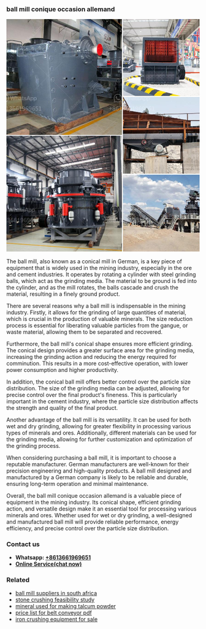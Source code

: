 <h3>ball mill conique occasion allemand</h3><img src='1708499190.jpg' alt=''><p>The ball mill, also known as a conical mill in German, is a key piece of equipment that is widely used in the mining industry, especially in the ore and cement industries. It operates by rotating a cylinder with steel grinding balls, which act as the grinding media. The material to be ground is fed into the cylinder, and as the mill rotates, the balls cascade and crush the material, resulting in a finely ground product.</p><p>There are several reasons why a ball mill is indispensable in the mining industry. Firstly, it allows for the grinding of large quantities of material, which is crucial in the production of valuable minerals. The size reduction process is essential for liberating valuable particles from the gangue, or waste material, allowing them to be separated and recovered.</p><p>Furthermore, the ball mill's conical shape ensures more efficient grinding. The conical design provides a greater surface area for the grinding media, increasing the grinding action and reducing the energy required for comminution. This results in a more cost-effective operation, with lower power consumption and higher productivity.</p><p>In addition, the conical ball mill offers better control over the particle size distribution. The size of the grinding media can be adjusted, allowing for precise control over the final product's fineness. This is particularly important in the cement industry, where the particle size distribution affects the strength and quality of the final product.</p><p>Another advantage of the ball mill is its versatility. It can be used for both wet and dry grinding, allowing for greater flexibility in processing various types of minerals and ores. Additionally, different materials can be used for the grinding media, allowing for further customization and optimization of the grinding process.</p><p>When considering purchasing a ball mill, it is important to choose a reputable manufacturer. German manufacturers are well-known for their precision engineering and high-quality products. A ball mill designed and manufactured by a German company is likely to be reliable and durable, ensuring long-term operation and minimal maintenance.</p><p>Overall, the ball mill conique occasion allemand is a valuable piece of equipment in the mining industry. Its conical shape, efficient grinding action, and versatile design make it an essential tool for processing various minerals and ores. Whether used for wet or dry grinding, a well-designed and manufactured ball mill will provide reliable performance, energy efficiency, and precise control over the particle size distribution.</p><h3>Contact us</h3><ul><li><strong>Whatsapp:&nbsp;<a href="https://wa.me/8613661969651">+8613661969651</a></strong></li><li><a href="https://swt.shibang-china.com/?git&amp;zhl&amp;ball mill conique occasion allemand"><strong>Online Service(chat now)</strong></a></li></ul><h3>Related</h3><ul><li><a href='ball mill suppliers in south africa.md'>ball mill suppliers in south africa</a></li><li><a href='stone crushing feasibility study.md'>stone crushing feasibility study</a></li><li><a href='mineral used for making talcum powder.md'>mineral used for making talcum powder</a></li><li><a href='price list for belt conveyor pdf.md'>price list for belt conveyor pdf</a></li><li><a href='iron crushing equipment for sale.md'>iron crushing equipment for sale</a></li></ul>